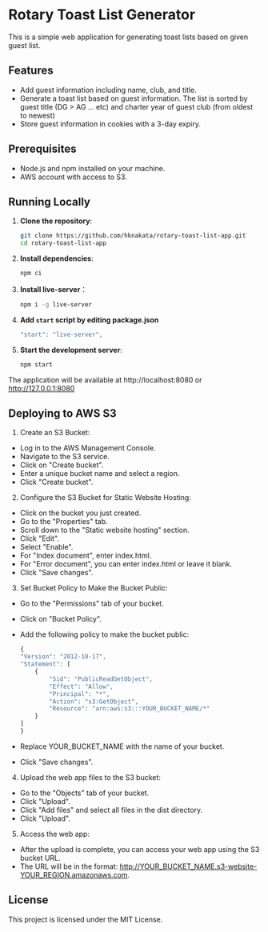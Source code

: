 # Rotary Toast List Generator

This is a simple web application for generating toast lists based on given guest list.

## Features

- Add guest information including name, club, and title.
- Generate a toast list based on guest information. The list is sorted by guest title (DG > AG ... etc) and charter year of guest club (from oldest to newest)
- Store guest information in cookies with a 3-day expiry.

## Prerequisites

- Node.js and npm installed on your machine.
- AWS account with access to S3.

## Running Locally

1. **Clone the repository**:

   ```sh
   git clone https://github.com/hknakata/rotary-toast-list-app.git
   cd rotary-toast-list-app
   ```

2. **Install dependencies**:

    ```sh
    npm ci
    ```

3. **Install live-server**：

    ```sh
    npm i -g live-server

4. **Add `start` script by editing package.json**

    ```js
    "start": "live-server",
    ````

5. **Start the development server**:

    ```sh
    npm start
    ```

The application will be available at http://localhost:8080 or http://127.0.0.1:8080

## Deploying to AWS S3

1. Create an S3 Bucket:
 - Log in to the AWS Management Console.
 - Navigate to the S3 service.
 - Click on "Create bucket".
 - Enter a unique bucket name and select a region.
 - Click "Create bucket".

2. Configure the S3 Bucket for Static Website Hosting:
 - Click on the bucket you just created.
 - Go to the "Properties" tab.
 - Scroll down to the "Static website hosting" section.
 - Click "Edit".
 - Select "Enable".
 - For "Index document", enter index.html.
 - For "Error document", you can enter index.html or leave it blank.
 - Click "Save changes".

3. Set Bucket Policy to Make the Bucket Public:
 - Go to the "Permissions" tab of your bucket.
 - Click on "Bucket Policy".
 - Add the following policy to make the bucket public:

    ```js
    {
    "Version": "2012-10-17",
    "Statement": [
        {
            "Sid": "PublicReadGetObject",
            "Effect": "Allow",
            "Principal": "*",
            "Action": "s3:GetObject",
            "Resource": "arn:aws:s3:::YOUR_BUCKET_NAME/*"
        }
    ]
    }
    ```

 - Replace YOUR_BUCKET_NAME with the name of your bucket.
 - Click "Save changes".

 4. Upload the web app files to the S3 bucket:
 - Go to the "Objects" tab of your bucket.
 - Click "Upload".
 - Click "Add files" and select all files in the dist directory.
 - Click "Upload".

 5. Access the web app:
  - After the upload is complete, you can access your web app using the S3 bucket URL.
 - The URL will be in the format: http://YOUR_BUCKET_NAME.s3-website-YOUR_REGION.amazonaws.com.

## License
This project is licensed under the MIT License.
